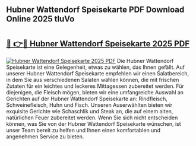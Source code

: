 ## Hubner Wattendorf Speisekarte PDF Download Online 2025 tluVo

# <h2><a href="http://gceeba.nevu.top/?p=Hubner+Wattendorf+Speisekarte">🔗 👉🔴 Hubner Wattendorf Speisekarte 2025 PDF</a></h2>

[![Hubner Wattendorf Speisekarte 2025 PDF](https://i.imgur.com/dBaPXMq.png)](http://gceeba.nevu.top/?p=Hubner+Wattendorf+Speisekarte)
Die Hubner Wattendorf Speisekarte ist eine Gelegenheit, etwas zu wählen, das Ihnen gefällt. Auf unserer Hubner Wattendorf Speisekarte empfehlen wir einen Salatbereich, in dem Sie aus verschiedenen Salaten wählen können, die mit frischen Zutaten für ein leichtes und leckeres Mittagessen zubereitet werden. Für diejenigen, die Fleisch mögen, bieten wir eine umfangreiche Auswahl an Gerichten auf der Hubner Wattendorf Speisekarte an: Rindfleisch, Schweinefleisch, Huhn und Fisch. Unseren Auserwählten bieten wir exquisite Gerichte wie Schaschlik und Steak an, die auf einem alten, natürlichen Feuer zubereitet werden. Wenn Sie sich nicht entscheiden können, was Sie von der Hubner Wattendorf Speisekarte wünschen, ist unser Team bereit zu helfen und Ihnen einen komfortablen und angenehmen Service zu bieten.
